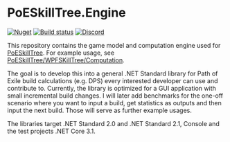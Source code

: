# PoESkillTree.Engine

[![Nuget](https://img.shields.io/nuget/v/PoESkillTree.Engine.svg)](https://www.nuget.org/packages/PoESkillTree.Engine/) [![Build status](https://ci.appveyor.com/api/projects/status/knmsvn7oqrh5l6ou/branch/master?svg=true)](https://ci.appveyor.com/project/PoESkillTree/poeskilltree-engine/branch/master) [![Discord](https://b.thumbs.redditmedia.com/YzI6TxCJcacCZw1sx1Z5tyy6YskyNiA84hn4WfPXaRM.png)](https://discord.gg/sC7cUHV)

This repository contains the game model and computation engine used for [PoESkillTree](https://github.com/PoESkillTree/PoESkillTree). For example usage, see [PoESkillTree/WPFSKillTree/Computation](https://github.com/PoESkillTree/PoESkillTree/tree/master/WPFSKillTree/Computation).

The goal is to develop this into a general .NET Standard library for Path of Exile build calculations (e.g. DPS) every interested developer can use and contribute to. Currently, the library is optimized for a GUI application with small incremental build changes. I will later add benchmarks for the one-off scenario where you want to input a build, get statistics as outputs and then input the next build. Those will serve as further example usages.

The libraries target .NET Standard 2.0 and .NET Standard 2.1, Console and the test projects .NET Core 3.1.
